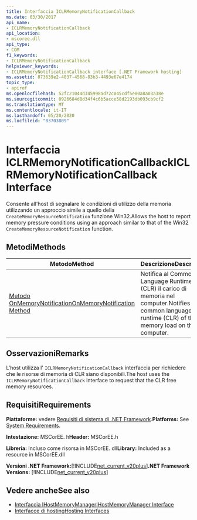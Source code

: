 ```yaml
---
title: Interfaccia ICLRMemoryNotificationCallback
ms.date: 03/30/2017
api_name:
- ICLRMemoryNotificationCallback
api_location:
- mscoree.dll
api_type:
- COM
f1_keywords:
- ICLRMemoryNotificationCallback
helpviewer_keywords:
- ICLRMemoryNotificationCallback interface [.NET Framework hosting]
ms.assetid: 873639e2-4837-4568-83b3-4493e67e4174
topic_type:
- apiref
ms.openlocfilehash: 52fc21044d345998ad72c045cdf5e80a8a03a38e
ms.sourcegitcommit: 0926684d8d34f4c6b5acce58d2193db093cb9cf2
ms.translationtype: MT
ms.contentlocale: it-IT
ms.lasthandoff: 05/20/2020
ms.locfileid: "83703809"
---
```

# <a name="iclrmemorynotificationcallback-interface"></a><span data-ttu-id="0cd79-102">Interfaccia ICLRMemoryNotificationCallback</span><span class="sxs-lookup"><span data-stu-id="0cd79-102">ICLRMemoryNotificationCallback Interface</span></span>
<span data-ttu-id="0cd79-103">Consente all'host di segnalare le condizioni di utilizzo della memoria utilizzando un approccio simile a quello della `CreateMemoryResourceNotification` funzione Win32.</span><span class="sxs-lookup"><span data-stu-id="0cd79-103">Allows the host to report memory pressure conditions using an approach similar to that of the Win32 `CreateMemoryResourceNotification` function.</span></span>  
  
## <a name="methods"></a><span data-ttu-id="0cd79-104">Metodi</span><span class="sxs-lookup"><span data-stu-id="0cd79-104">Methods</span></span>  
  
|<span data-ttu-id="0cd79-105">Metodo</span><span class="sxs-lookup"><span data-stu-id="0cd79-105">Method</span></span>|<span data-ttu-id="0cd79-106">Descrizione</span><span class="sxs-lookup"><span data-stu-id="0cd79-106">Description</span></span>|  
|------------|-----------------|  
|[<span data-ttu-id="0cd79-107">Metodo OnMemoryNotification</span><span class="sxs-lookup"><span data-stu-id="0cd79-107">OnMemoryNotification Method</span></span>](iclrmemorynotificationcallback-onmemorynotification-method.md)|<span data-ttu-id="0cd79-108">Notifica al Common Language Runtime (CLR) il carico di memoria nel computer.</span><span class="sxs-lookup"><span data-stu-id="0cd79-108">Notifies the common language runtime (CLR) of the memory load on the computer.</span></span>|  
  
## <a name="remarks"></a><span data-ttu-id="0cd79-109">Osservazioni</span><span class="sxs-lookup"><span data-stu-id="0cd79-109">Remarks</span></span>  
 <span data-ttu-id="0cd79-110">L'host utilizza l' `ICLRMemoryNotificationCallback` interfaccia per richiedere che le risorse di memoria di CLR siano disponibili.</span><span class="sxs-lookup"><span data-stu-id="0cd79-110">The host uses the `ICLRMemoryNotificationCallback` interface to request that the CLR free memory resources.</span></span>  
  
## <a name="requirements"></a><span data-ttu-id="0cd79-111">Requisiti</span><span class="sxs-lookup"><span data-stu-id="0cd79-111">Requirements</span></span>  
 <span data-ttu-id="0cd79-112">**Piattaforme:** vedere [Requisiti di sistema di .NET Framework](../../get-started/system-requirements.md).</span><span class="sxs-lookup"><span data-stu-id="0cd79-112">**Platforms:** See [System Requirements](../../get-started/system-requirements.md).</span></span>  
  
 <span data-ttu-id="0cd79-113">**Intestazione:** MSCorEE. h</span><span class="sxs-lookup"><span data-stu-id="0cd79-113">**Header:** MSCorEE.h</span></span>  
  
 <span data-ttu-id="0cd79-114">**Libreria:** Incluso come risorsa in MSCorEE. dll</span><span class="sxs-lookup"><span data-stu-id="0cd79-114">**Library:** Included as a resource in MSCorEE.dll</span></span>  
  
 <span data-ttu-id="0cd79-115">**Versioni .NET Framework:**[!INCLUDE[net_current_v20plus](../../../../includes/net-current-v20plus-md.md)]</span><span class="sxs-lookup"><span data-stu-id="0cd79-115">**.NET Framework Versions:** [!INCLUDE[net_current_v20plus](../../../../includes/net-current-v20plus-md.md)]</span></span>  
  
## <a name="see-also"></a><span data-ttu-id="0cd79-116">Vedere anche</span><span class="sxs-lookup"><span data-stu-id="0cd79-116">See also</span></span>

- [<span data-ttu-id="0cd79-117">Interfaccia IHostMemoryManager</span><span class="sxs-lookup"><span data-stu-id="0cd79-117">IHostMemoryManager Interface</span></span>](ihostmemorymanager-interface.md)
- [<span data-ttu-id="0cd79-118">Interfacce di hosting</span><span class="sxs-lookup"><span data-stu-id="0cd79-118">Hosting Interfaces</span></span>](hosting-interfaces.md)

